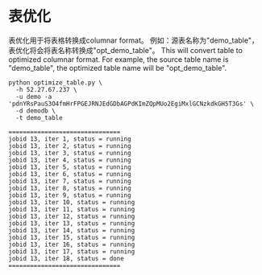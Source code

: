 # 表优化

表优化用于将表格转换成columnar format。
例如：源表名称为"demo_table"，表优化将会将表名称转换成"opt_demo_table"。
This will convert table to optimized columnar format. For example, the source table
name is "demo_table", the optimized table name will be "opt_demo_table".


    python optimize_table.py \
      -h 52.27.67.237 \
      -u demo -a 'pdnYRsPauS3O4fmHrFPGEJRNJEdGDbAGPdKImZQpMUo2EgiMxlGCNzkdkGH5T3Gs' \
      -d demodb \
      -t demo_table

    ===============================
    jobid 13, iter 1, status = running
    jobid 13, iter 2, status = running
    jobid 13, iter 3, status = running
    jobid 13, iter 4, status = running
    jobid 13, iter 5, status = running
    jobid 13, iter 6, status = running
    jobid 13, iter 7, status = running
    jobid 13, iter 8, status = running
    jobid 13, iter 9, status = running
    jobid 13, iter 10, status = running
    jobid 13, iter 11, status = running
    jobid 13, iter 12, status = running
    jobid 13, iter 13, status = running
    jobid 13, iter 14, status = running
    jobid 13, iter 15, status = running
    jobid 13, iter 16, status = running
    jobid 13, iter 17, status = running
    jobid 13, iter 18, status = done
    ===============================